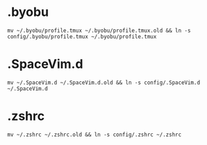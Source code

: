 # .byobu

`mv ~/.byobu/profile.tmux ~/.byobu/profile.tmux.old && ln -s config/.byobu/profile.tmux ~/.byobu/profile.tmux`

# .SpaceVim.d

`mv ~/.SpaceVim.d ~/.SpaceVim.d.old && ln -s config/.SpaceVim.d ~/.SpaceVim.d`

# .zshrc

`mv ~/.zshrc ~/.zshrc.old && ln -s config/.zshrc ~/.zshrc`
